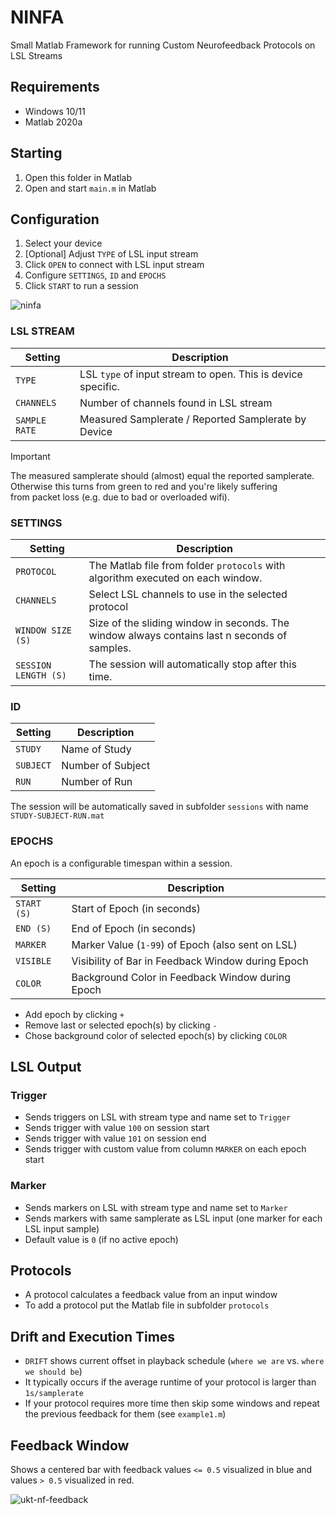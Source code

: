 # NINFA

Small Matlab Framework for running Custom Neurofeedback Protocols on LSL Streams

## Requirements

* Windows 10/11
* Matlab 2020a

## Starting

1. Open this folder in Matlab
2. Open and start `main.m` in Matlab

## Configuration

1. Select your device
2. [Optional] Adjust `TYPE` of LSL input stream
3. Click `OPEN` to connect with LSL input stream
4. Configure `SETTINGS`, `ID` and `EPOCHS`
5. Click `START` to run a session

![ninfa](https://github.com/user-attachments/assets/7f8ba7ad-ea09-4d08-8384-57f182961430)

### LSL STREAM

| Setting       | Description                                                  |
|---------------|--------------------------------------------------------------|
| `TYPE`        | LSL `type` of input stream to open. This is device specific. |
| `CHANNELS`    | Number of channels found in LSL stream                       | 
| `SAMPLE RATE` | Measured Samplerate / Reported Samplerate by Device          |

> [!IMPORTANT]  
> The measured samplerate should (almost) equal the reported samplerate.</br>
> Otherwise this turns from green to red and you're likely suffering </br>
> from packet loss (e.g. due to bad or overloaded wifi).

### SETTINGS

| Setting              | Description                                                                                    |
|----------------------|------------------------------------------------------------------------------------------------|
| `PROTOCOL`           | The Matlab file from folder `protocols` with algorithm executed on each window.                |
| `CHANNELS`           | Select LSL channels to use in the selected protocol                                            |
| `WINDOW SIZE (S)`    | Size of the sliding window in seconds. The window always contains last n seconds of samples.   |
| `SESSION LENGTH (S)` | The session will automatically stop after this time.                                           |

### ID

| Setting    | Description        |
|------------|--------------------|
| `STUDY`    | Name of Study      |
| `SUBJECT`  | Number of Subject  |
| `RUN`      | Number of Run      |

The session will be automatically saved in subfolder `sessions` with name `STUDY-SUBJECT-RUN.mat`

### EPOCHS

An epoch is a configurable timespan within a session.

| Setting     | Description                                            |
|-------------|--------------------------------------------------------|
| `START (S)` | Start of Epoch (in seconds)                            |
| `END (S)`   | End of Epoch (in seconds)                              |
| `MARKER`    | Marker Value (`1-99`) of Epoch (also sent on LSL)      | 
| `VISIBLE`   | Visibility of Bar in Feedback Window during Epoch      |
| `COLOR`     | Background Color in Feedback Window during Epoch       |

* Add epoch by clicking `+`
* Remove last or selected epoch(s) by clicking `-`
* Chose background color of selected epoch(s) by clicking `COLOR`

## LSL Output

### Trigger

* Sends triggers on LSL with stream type and name set to `Trigger`
* Sends trigger with value `100` on session start
* Sends trigger with value `101` on session end
* Sends trigger with custom value from column `MARKER` on each epoch start

### Marker

* Sends markers on LSL with stream type and name set to `Marker`
* Sends markers with same samplerate as LSL input (one marker for each LSL input sample)
* Default value is `0` (if no active epoch)

## Protocols

* A protocol calculates a feedback value from an input window
* To add a protocol put the Matlab file in subfolder `protocols`

## Drift and Execution Times

* `DRIFT` shows current offset in playback schedule (`where we are` vs. `where we should be`)
* It typically occurs if the average runtime of your protocol is larger than `1s/samplerate`
* If your protocol requires more time then skip some windows and repeat the previous feedback for them (see `example1.m`)

## Feedback Window

Shows a centered bar with feedback values `<= 0.5` visualized in blue and values `> 0.5` visualized in red.

![ukt-nf-feedback](https://github.com/cyberjunk/ukt-nf/assets/780159/05b6cb15-8979-4106-8c4d-77c790c9f4a8)
